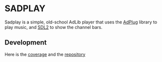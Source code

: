 # SADPLAY

Sadplay is a simple, old-school AdLib player that uses the [AdPlug](http://adplug.github.io/) library
to play music, and [SDL2](https://www.libsdl.org/) to show the channel bars.

## Development

Here is the [coverage](coverage/) and the [repository](https://github.com/mconfalonieri/sadplay)

